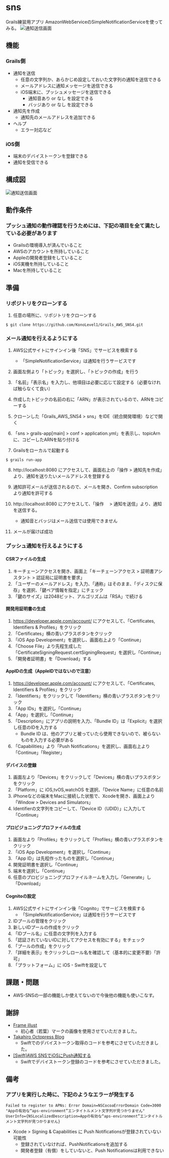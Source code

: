 # sns
Grails練習用アプリ AmazonWebServiceのSimpleNotificationServiceを使ってみる。
![通知送信画面](images/sns_info.png "通知送信画面")
## 機能
### Grails側
* 通知を送信
    * 任意の文字列か、あらかじめ設定しておいた文字列の通知を送信できる
    * メールアドレスに通知メッセージを送信できる
    * iOS端末に、プッシュメッセージを送信できる
        * 通知音あり or なし を設定できる
        * バッジあり or なし を設定できる
* 通知先を作成
    * 通知先のメールアドレスを追加できる
* ヘルプ
    * エラー対応など
### iOS側
* 端末のデバイストークンを登録できる
* 通知を受信できる
## 構成図
![通知送信画面](images/diagram.png "通知送信画面")
## 動作条件
### プッシュ通知の動作確認を行うためには、下記の項目を全て満たしている必要があります
* Grailsの環境導入が済んでいること
* AWSのアカウントを所持していること
* Appleの開発者登録をしていること
* iOS実機を所持していること
* Macを所持していること
## 準備
### リポジトリをクローンする
1. 任意の場所に、リポジトリをクローンする
```
$ git clone https://github.com/KonoLevel1/Grails_AWS_SNS4.git
```
### メール通知を行えるようにする
1. AWS公式サイトにサインイン後「SNS」でサービスを検索する
    * 「SimpleNotificationService」は通知を行うサービスです
2. 画面左側より「トピック」を選択し、「トピックの作成」を行う
3. 「名前」「表示名」を入力し、他項目は必要に応じて設定する（必要なければ触らなくて良い）
4. 作成したトピックの名前の右に「ARN」が表示されているので、ARNをコピーする

5. クローンした「Grails_AWS_SNS4 > sns」をIDE（統合開発環境）などで開く
6. 「sns > grails-app[main] > conf > application.yml」を表示し、topicArnに、コピーしたARNを貼り付ける
7. Grailsをローカルで起動する
```
$ grails run-app
```
8. http://localhost:8080 にアクセスして、画面右上の「操作 > 通知先を作成」より、通知を送りたいメールアドレスを登録する

9. 通知許可メールが送信されるので、メールを開き、Confirm subscription　より通知を許可する
10. http://localhost:8080 にアクセスして、「操作　 > 通知を送信」より、通知を送信する。
    * 通知音とバッジはメール送信では使用できません
11. メールが届けば成功
### プッシュ通知を行えるようにする 
#### CSRファイルの生成
1. キーチェーンアクセスを開き、画面上「キーチェーンアクセス > 証明書アシスタント > 認証局に証明書を要求」
2. 「ユーザーのメールアドレス」を入力、「通称」はそのまま、「ディスクに保存」を選択、「鍵ペア情報を指定」にチェック
3. 「鍵のサイズ」は2048ビット、アルゴリズムは「RSA」で続ける
#### 開発用証明書の生成
1. https://developer.apple.com/account/ にアクセスして、「Certificates, Identifiers & Profiles」をクリック
2. 「Certificates」横の青いプラスボタンをクリック
3. 「iOS App Development」を選択し、画面右上より「Continue」
4. 「Choose File」より先程生成した「CertificateSigningRequest.certSigningRequest」を選択し「Continue」
5. 「開発者証明書」を「Download」する
#### AppIDの生成（AppleIDではないので注意）
1. https://developer.apple.com/account/ にアクセスして、「Certificates, Identifiers & Profiles」をクリック
2. 「Identifiers」をクリックして「Identifiers」横の青いプラスボタンをクリック
3. 「App IDs」を選択し「Continue」
4. 「App」を選択し「Continue」
5. 「Description」にアプリの説明を入力、「Bundle ID」は「Explicit」を選択し任意のIDを入力する
    * Bundle ID は、他のアプリと被っていたら使用できないので、被らないものを入力する必要がある
6. 「Capabilities」より「Push Notifications」を選択し、画面右上より「Continue」「Register」
#### デバイスの登録
1. 画面左より「Devices」をクリックして「Devices」横の青いプラスボタンをクリック
2. 「Platform」に iOS,tvOS,watchOS を選択、「Device Name」に任意の名前
3. iPhoneなどの端末をMacに接続した状態で、Xcodeを開き、画面上より「Window > Devices and Simulators」
4. Identifierの文字列をコピーして、「Device ID（UDID）」に入力して「Continue」
#### プロビジョニングプロファイルの生成
1. 画面左より「Profiles」をクリックして「Profiles」横の青いプラスボタンをクリック
2. 「iOS App Development」を選択し「Continue」
3. 「App ID」は先程作ったものを選択し「Continue」
4. 開発証明書を選択し「Continue」
5. 端末を選択し「Continue」
6. 任意のプロビジョニングプロファイルネームを入力し「Generate」し「Download」
#### Cognitoの設定
1. AWS公式サイトにサインイン後「Cognito」でサービスを検索する
    * 「SimpleNotificationService」は通知を行うサービスです
2. IDプールの管理をクリック
3. 新しいIDプールの作成をクリック
4. 「IDプール名」に任意の文字列を入力する
5. 「認証されていないIDに対してアクセスを有効にする」をチェック
6. 「プールの作成」をクリック
7. 「詳細を表示」をクリックしロール名を確認して（基本的に変更不要）「許可」
8. 「プラットフォーム」に iOS - Swiftを設定して
## 課題・問題
* AWS-SNSの一部の機能しか使えてないので今後他の機能も使いこなす。
## 謝辞
* [Frame illust](https://frame-illust.com/)
    * 初心者（若葉）マークの画像を使用させていただきました。
* [Takahiro Octopress Blog](https://grandbig.github.io/blog/2019/09/28/ios-devicetoken-2/)
    * Swiftでのデバイストークン取得のコードを参考にさせていただきました。
* [[Swift]AWS SNSでiOSにPush通知する
](https://qiita.com/Necorin/items/689053f3a1ae576ff71a)
    * Swiftでデバイストークン登録のコードを参考にさせていただきました。
## 備考
### アプリを実行した時に、下記のようなエラーが発生する
```
Failed to register to APNs: Error Domain=NSCocoaErrorDomain Code=3000 "Appの有効な“aps-environment”エンタイトルメント文字列が見つかりません" UserInfo={NSLocalizedDescription=Appの有効な“aps-environment”エンタイトルメント文字列が見つかりません}
```
* Xcode > Signing & Capabilities に Push Notificationsが登録されていない可能性
    * 登録されていなければ、PushNotificationsを追加する
    * 開発者登録（有償）をしていないと、Push Notificationsは利用できない




